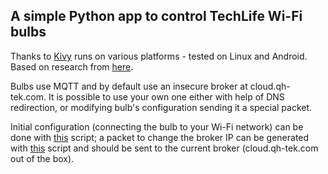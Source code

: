 ## A simple Python app to control TechLife Wi-Fi bulbs

Thanks to [Kivy](https://kivy.org/) runs on various platforms - tested on Linux and Android.
Based on research from [here](https://community.openhab.org/t/hacking-techlife-pro-bulbs/85940/45).


Bulbs use MQTT and by default use an insecure broker at cloud.qh-tek.com. 
It is possible to use your own one either with help of DNS redirection, 
or modifying bulb's configuration sending it a special packet.

Initial configuration (connecting the bulb to your Wi-Fi network) can be done with 
[this](https://gist.github.com/csabavirag/334d9fa4028c17a69e3af4ea22838381#file-techlifepro_setup-py) script;
a packet to change the broker IP can be generated with [this](https://community.openhab.org/t/hacking-techlife-pro-bulbs/85940/25) script
and should be sent to the current broker (cloud.qh-tek.com out of the box).
